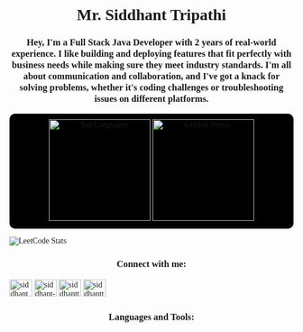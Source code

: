 <!DOCTYPE html>
<html lang="en">
<head>
  <meta charset="UTF-8">
  <meta name="viewport" content="width=device-width, initial-scale=1.0">
  <title>Mr. Siddhant Tripathi</title>
  <style>
    body {
      font-family: 'Nanum Myeongjo', serif;
    }
    h1, h3 {
      font-family: 'Nanum Myeongjo', serif;
      text-align: center;
    }
    p {
      text-align: left;
    }
    p a {
      text-decoration: none;
      color: inherit;
    }
    .stats-container {
      background-color: black;
      padding: 10px;
      border-radius: 10px;
    }
  </style>
</head>
<body>
  <h1>Mr. Siddhant Tripathi</h1>
  <h3>Hey, I'm a Full Stack Java Developer with 2 years of real-world experience. I like building and deploying features that fit perfectly with business needs while making sure they meet industry standards. I'm all about communication and collaboration, and I've got a knack for solving problems, whether it's coding challenges or troubleshooting issues on different platforms.</h3>

  <!-- Most Used Language and GitHub Streak -->
  <div class="stats-container" align="center">
    <img src="https://github-readme-stats.vercel.app/api/top-langs/?username=siddhanttimeline&layout=compact&langs_count=8" alt="Top Languages" height="180px" />
    <img src="https://github-readme-streak-stats.herokuapp.com/?user=siddhanttimeline&" alt="GitHub Streak" height="180px" />
  </div>

  <!-- LeetCode Stats -->
  <p align="center">
    <a href="https://leetcard.jacoblin.cool/Siddhanttimeline"><img src="https://leetcard.jacoblin.cool/Siddhanttimeline" alt="LeetCode Stats"></a>
  </p>

  <h3>Connect with me:</h3>
  <p>
    <a href="https://twitter.com/siddhant_545" target="blank"><img src="https://raw.githubusercontent.com/rahuldkjain/github-profile-readme-generator/master/src/images/icons/Social/twitter.svg" alt="siddhant_545" height="30" width="40" /></a>
    <a href="https://linkedin.com/in/siddhant-tripathi-565109212" target="blank"><img src="https://raw.githubusercontent.com/rahuldkjain/github-profile-readme-generator/master/src/images/icons/Social/linked-in-alt.svg" alt="siddhant-tripathi-565109212" height="30" width="40" /></a>
    <a href="https://www.hackerrank.com/siddhanttimelin1" target="blank"><img src="https://raw.githubusercontent.com/rahuldkjain/github-profile-readme-generator/master/src/images/icons/Social/hackerrank.svg" alt="siddhanttimelin1" height="30" width="40" /></a>
    <a href="https://www.leetcode.com/siddhanttimeline" target="blank"><img src="https://raw.githubusercontent.com/rahuldkjain/github-profile-readme-generator/master/src/images/icons/Social/leet-code.svg" alt="siddhanttimeline" height="30" width="40" /></a>
  </p>

  <h3>Languages and Tools:</h3>
  <p align="left"> 
    <!-- Add your tools icons here -->
  </p>
</body>
</html>
